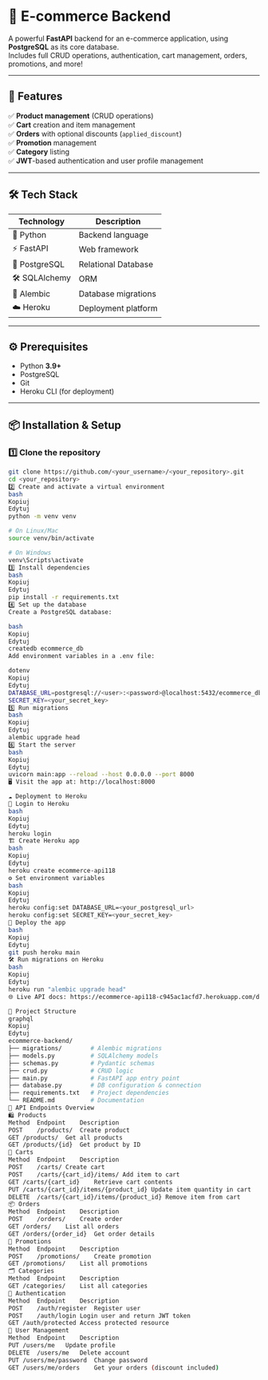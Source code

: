# 🛒 E-commerce Backend

A powerful **FastAPI** backend for an e-commerce application, using **PostgreSQL** as its core database.  
Includes full CRUD operations, authentication, cart management, orders, promotions, and more!

---

## 🚀 Features
✅ **Product management** (CRUD operations)  
✅ **Cart** creation and item management  
✅ **Orders** with optional discounts (`applied_discount`)  
✅ **Promotion** management  
✅ **Category** listing  
✅ **JWT**-based authentication and user profile management  

---

## 🛠️ Tech Stack
| Technology  | Description           |
|-------------|-----------------------|
| 🐍 Python   | Backend language      |
| ⚡ FastAPI   | Web framework         |
| 🐘 PostgreSQL | Relational Database |
| 🛠️ SQLAlchemy | ORM                 |
| 🐾 Alembic   | Database migrations   |
| ☁️ Heroku   | Deployment platform   |

---

## ⚙️ Prerequisites

- Python **3.9+**
- PostgreSQL
- Git
- Heroku CLI (for deployment)

---

## 📦 Installation & Setup

### 1️⃣ Clone the repository
```bash
git clone https://github.com/<your_username>/<your_repository>.git
cd <your_repository>
2️⃣ Create and activate a virtual environment
bash
Kopiuj
Edytuj
python -m venv venv

# On Linux/Mac
source venv/bin/activate

# On Windows
venv\Scripts\activate
3️⃣ Install dependencies
bash
Kopiuj
Edytuj
pip install -r requirements.txt
4️⃣ Set up the database
Create a PostgreSQL database:

bash
Kopiuj
Edytuj
createdb ecommerce_db
Add environment variables in a .env file:

dotenv
Kopiuj
Edytuj
DATABASE_URL=postgresql://<user>:<password>@localhost:5432/ecommerce_db
SECRET_KEY=<your_secret_key>
5️⃣ Run migrations
bash
Kopiuj
Edytuj
alembic upgrade head
6️⃣ Start the server
bash
Kopiuj
Edytuj
uvicorn main:app --reload --host 0.0.0.0 --port 8000
🖥️ Visit the app at: http://localhost:8000

☁️ Deployment to Heroku
🔑 Login to Heroku
bash
Kopiuj
Edytuj
heroku login
🏗️ Create Heroku app
bash
Kopiuj
Edytuj
heroku create ecommerce-api118
⚙️ Set environment variables
bash
Kopiuj
Edytuj
heroku config:set DATABASE_URL=<your_postgresql_url>
heroku config:set SECRET_KEY=<your_secret_key>
🚀 Deploy the app
bash
Kopiuj
Edytuj
git push heroku main
🛠️ Run migrations on Heroku
bash
Kopiuj
Edytuj
heroku run "alembic upgrade head"
🌐 Live API docs: https://ecommerce-api118-c945ac1acfd7.herokuapp.com/docs

📁 Project Structure
graphql
Kopiuj
Edytuj
ecommerce-backend/
├── migrations/        # Alembic migrations
├── models.py          # SQLAlchemy models
├── schemas.py         # Pydantic schemas
├── crud.py            # CRUD logic
├── main.py            # FastAPI app entry point
├── database.py        # DB configuration & connection
├── requirements.txt   # Project dependencies
└── README.md          # Documentation
🔗 API Endpoints Overview
🛍️ Products
Method	Endpoint	Description
POST	/products/	Create product
GET	/products/	Get all products
GET	/products/{id}	Get product by ID
🛒 Carts
Method	Endpoint	Description
POST	/carts/	Create cart
POST	/carts/{cart_id}/items/	Add item to cart
GET	/carts/{cart_id}	Retrieve cart contents
PUT	/carts/{cart_id}/items/{product_id}	Update item quantity in cart
DELETE	/carts/{cart_id}/items/{product_id}	Remove item from cart
📦 Orders
Method	Endpoint	Description
POST	/orders/	Create order
GET	/orders/	List all orders
GET	/orders/{order_id}	Get order details
🎁 Promotions
Method	Endpoint	Description
POST	/promotions/	Create promotion
GET	/promotions/	List all promotions
🗂️ Categories
Method	Endpoint	Description
GET	/categories/	List all categories
🔐 Authentication
Method	Endpoint	Description
POST	/auth/register	Register user
POST	/auth/login	Login user and return JWT token
GET	/auth/protected	Access protected resource
👤 User Management
Method	Endpoint	Description
PUT	/users/me	Update profile
DELETE	/users/me	Delete account
PUT	/users/me/password	Change password
GET	/users/me/orders	Get your orders (discount included)
